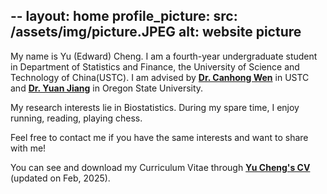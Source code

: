 --
layout: home
profile_picture:
  src: /assets/img/picture.JPEG
  alt: website picture
---

<p>
My name is Yu (Edward) Cheng. I am a fourth-year undergraduate student in Department of Statistics and Finance, the University of Science and Technology of China(USTC). I am advised by <strong><a href="https://bs.ustc.edu.cn/english/profile.php?id=352" target="_blank">Dr. Canhong Wen</a></strong> in USTC and <strong><a href="https://science.oregonstate.edu/directory/yuan-jiang" target="_blank">Dr. Yuan Jiang</a></strong> in Oregon State University. 
</p>
<p>
My research interests lie in Biostatistics. During my spare time, I enjoy running, reading, playing chess.

</p>

<p>
Feel free to contact me if you have the same interests and want to share with me!

</p>



<p>
You can see and download my Curriculum Vitae through <strong><a href="https://drive.google.com/file/d/14Fk-y4sEnN2tpcRtvd5IbbZ9ewiMpNT9/view?usp=drive_link" target="_blank"> Yu Cheng's CV </a></strong> (updated on Feb, 2025).
</p>
